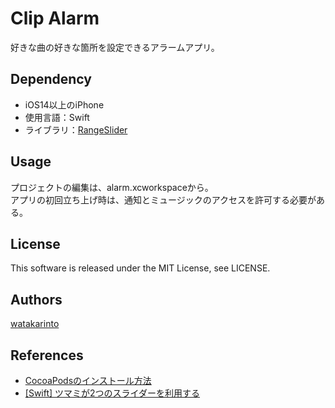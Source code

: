 # Clip Alarm
好きな曲の好きな箇所を設定できるアラームアプリ。

## Dependency
* iOS14以上のiPhone
* 使用言語：Swift
* ライブラリ：[RangeSlider](https://github.com/hahnah/til-swift/tree/master/RangeSlider)

## Usage
プロジェクトの編集は、alarm.xcworkspaceから。</br>
アプリの初回立ち上げ時は、通知とミュージックのアクセスを許可する必要がある。

## License
This software is released under the MIT License, see LICENSE.

## Authors
[watakarinto](https://github.com/watakarinto)

## References
* [CocoaPodsのインストール方法](https://satoriku.com/cocoapods/)
* [[Swift] ツマミが2つのスライダーを利用する](https://superhahnah.com/swift-range-slider/)
